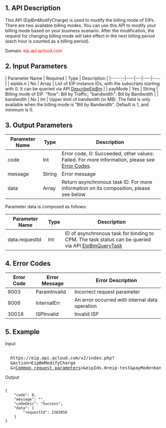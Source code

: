 ## 1. API Description
This API (EipBmModifyCharge) is used to modify the billing mode of EIPs. There are two available billing modes. You can use this API to modify your billing mode based on your business scenario. After the modification, the request for changing billing mode will take effect in the next billing period (each hour is counted as a billing period).
 
Domain: <font style="color:red">eip.api.qcloud.com</font>


## 2. Input Parameters
 
| Parameter Name | Required | Type | Description |
|-------|----|---|----|----|
| eipIds.n | No | Array | List of EIP instance IDs, with the subscripts starting with 0. It can be queried via API [DescribeEipBm](/doc/api/456/6671) |
| payMode | Yes | String | Billing mode of EIP. "flow": Bill by Traffic; "bandwidth": Bill by Bandwidth |
| bandwidth | No | Int | Upper limit of bandwidth (in MB) .The field is only available when the billing mode is "Bill by Bandwidth". Default is 1, and minimum is 0.


## 3. Output Parameters
| Parameter Name | Type | Description |
|---------|---------|---------|
| code | Int | Error code, 0: Succeeded, other values: Failed. For more information, please see [Error Codes](/doc/api/456/6725).  |
| message | String | Error message |
| data | Array | Return asynchronous task ID. For more information on its composition, please see below |

Parameter data is composed as follows:

| Parameter Name | Type | Description |
|---|---|---|
| data.requestId | Int | ID of asynchronous task for binding to CPM. The task status can be queried via API [EipBmQueryTask](/doc/api/456/6670) |

## 4. Error Codes
| Error Code | Error Message | Error Description |
|---|---|---|
| 9003 | ParamInvalid | Incorrect request parameter |
| 9006 | InternalErr | An error occurred with internal data operation |
| 30016 | ISPInvalid | Invalid ISP |

## 5. Example
 
Input
<pre>

  https://eip.api.qcloud.com/v2/index.php?
  &Action=EipBmModifyCharge
  &<<a href="https://www.qcloud.com/doc/api/229/6976">Common request parameters</a>>&eipIds.0=eip-test&payMode=bandwidth&bandwidth=40
</pre>

Output
```

{
    "code": 0,
    "message": "",
    "codeDesc": "Success",
    "data": {
        "requestId": 2383050
    }
}
```


